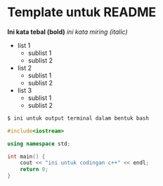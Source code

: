 # Template untuk README

**Ini kata tebal (bold)**
_ini kata miring (italic)_

- list 1
    - sublist 1
    - sublist 2
- list 2
    - sublist 1
    - sublist 2
- list 3
    - sublist 1
    - sublist 2

```bash
$ ini untuk output terminal dalam bentuk bash
```

```c++
#include<iostream>

using namespace std;

int main() {
    cout << "ini untuk codingan c++" << endl;
    return 0;
}
```